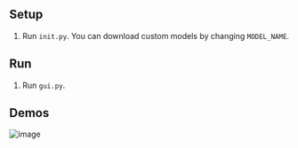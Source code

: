## Setup
1. Run `init.py`. You can download custom models by changing `MODEL_NAME`.

## Run
1. Run `gui.py`.

## Demos
![image](https://github.com/user-attachments/assets/9a0ccdf4-17de-4a78-8bd4-71ca8d7ab161)
